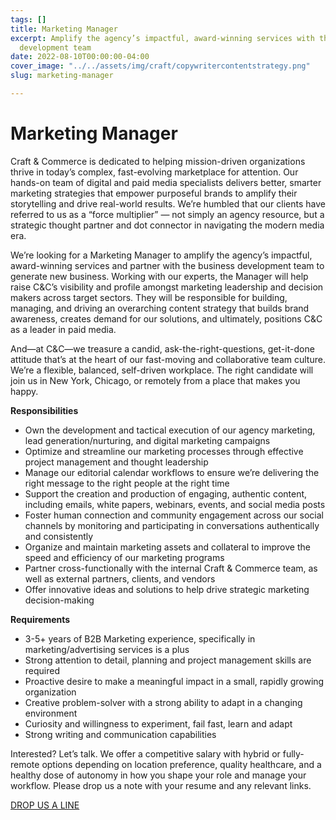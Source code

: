 ```yaml
---
tags: []
title: Marketing Manager
excerpt: Amplify the agency’s impactful, award-winning services with the business
  development team
date: 2022-08-10T00:00:00-04:00
cover_image: "../../assets/img/craft/copywritercontentstrategy.png"
slug: marketing-manager

---
```

# **Marketing Manager**

Craft & Commerce is dedicated to helping mission-driven organizations thrive in today’s complex, fast-evolving marketplace for attention. Our hands-on team of digital and paid media specialists delivers better, smarter marketing strategies that empower purposeful brands to amplify their storytelling and drive real-world results. We’re humbled that our clients have referred to us as a “force multiplier” — not simply an agency resource, but a strategic thought partner and dot connector in navigating the modern media era.

We’re looking for a Marketing Manager to amplify the agency’s impactful, award-winning services and partner with the business development team to generate new business. Working with our experts, the Manager will help raise C&C’s visibility and profile amongst marketing leadership and decision makers across target sectors. They will be responsible for building, managing, and driving an overarching content strategy that builds brand awareness, creates demand for our solutions, and ultimately, positions C&C as a leader in paid media.

And—at C&C—we treasure a candid, ask-the-right-questions, get-it-done attitude that’s at the heart of our fast-moving and collaborative team culture. We’re a flexible, balanced, self-driven workplace. The right candidate will join us in New York, Chicago, or remotely from a place that makes you happy.

**Responsibilities**

* Own the development and tactical execution of our agency marketing, lead generation/nurturing, and digital marketing campaigns
* Optimize and streamline our marketing processes through effective project management and thought leadership
* Manage our editorial calendar workflows to ensure we’re delivering the right message to the right people at the right time
* Support the creation and production of engaging, authentic content, including emails, white papers, webinars, events, and social media posts
* Foster human connection and community engagement across our social channels by monitoring and participating in conversations authentically and consistently
* Organize and maintain marketing assets and collateral to improve the speed and efficiency of our marketing programs
* Partner cross-functionally with the internal Craft & Commerce team, as well as external partners, clients, and vendors
* Offer innovative ideas and solutions to help drive strategic marketing decision-making

**Requirements**

* 3-5+ years of B2B Marketing experience, specifically in marketing/advertising services is a plus
* Strong attention to detail, planning and project management skills are required
* Proactive desire to make a meaningful impact in a small, rapidly growing organization
* Creative problem-solver with a strong ability to adapt in a changing environment
* Curiosity and willingness to experiment, fail fast, learn and adapt
* Strong writing and communication capabilities

Interested? Let’s talk. We offer a competitive salary with hybrid or fully-remote options depending on location preference, quality healthcare, and a healthy dose of autonomy in how you shape your role and manage your workflow. Please drop us a note with your resume and any relevant links.

  
[DROP US A LINE](mailto:karen@craftand.com "email")